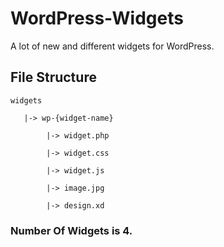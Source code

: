 # WordPress-Widgets
A lot of new and different widgets for WordPress.

## File Structure
    widgets
       
       |-> wp-{widget-name}
 
            |-> widget.php
 
            |-> widget.css
 
            |-> widget.js
            
            |-> image.jpg
            
            |-> design.xd

### Number Of Widgets is 4.